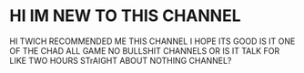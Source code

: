 # HI IM NEW TO THIS CHANNEL

HI TWICH RECOMMENDED ME THIS CHANNEL I HOPE ITS GOOD IS IT ONE OF THE CHAD ALL GAME NO BULLSHIT CHANNELS OR IS IT TALK FOR LIKE TWO HOURS STrAIGHT ABOUT NOTHING CHANNEL?


